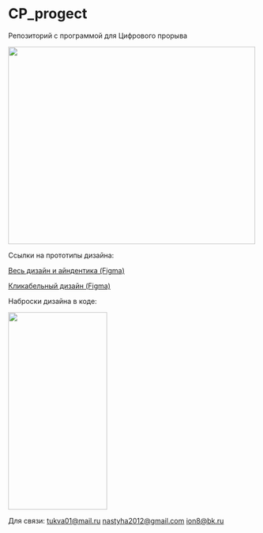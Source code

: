 # CP_progect
 Репозиторий с программой для Цифрового прорыва



<img src="https://github.com/Murad255/CP_progect/blob/main/title2" width="500" height="400" />

Ссылки на прототипы дизайна:

[Весь дизайн и айндентика (Figma)](https://www.figma.com/file/6wraGpr5ospl8eo7SVd8bZ/Untitled?node-id=0%3A1)

[Кликабельный дизайн (Figma)](https://www.figma.com/proto/6wraGpr5ospl8eo7SVd8bZ/Untitled?page-id=0%3A1&node-id=57%3A3407&viewport=241%2C48%2C0.3&scaling=scale-down&starting-point-node-id=56%3A147&show-proto-sidebar=1 )



Наброски дизайна в коде:

<img src="https://github.com/Murad255/CP_progect/blob/main/scrn.gif" width="200" height="400" />

Для связи: 
tukva01@mail.ru
nastyha2012@gmail.com
ion8@bk.ru